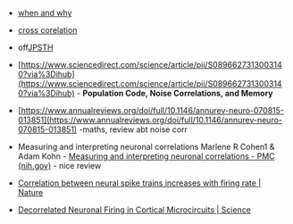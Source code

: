 

- [when and why](https://www.jneurosci.org/content/jneuro/33/45/17921.full.pdf)
    
- [cross corelation](https://www.med.upenn.edu/mulab/crosscorrelation.html)
    
- off[JPSTH](https://www.jstor.org/stable/pdf/1726690.pdf?refreqid=excelsior%3A43b291cf8e93c7cfb17f1946d2919cd7&ab_segments=&origin=&initiator=&acceptTC=1)
    
- [https://www.sciencedirect.com/science/article/pii/S0896627313003140?via%3Dihub](https://www.sciencedirect.com/science/article/pii/S0896627313003140?via%3Dihub) - **Population Code, Noise Correlations, and Memory**
    
- [https://www.annualreviews.org/doi/full/10.1146/annurev-neuro-070815-013851](https://www.annualreviews.org/doi/full/10.1146/annurev-neuro-070815-013851) -maths, review abt noise corr
    
- Measuring and interpreting neuronal correlations Marlene R Cohen1 & Adam Kohn - [Measuring and interpreting neuronal correlations - PMC (nih.gov)](https://www.ncbi.nlm.nih.gov/pmc/articles/PMC3586814/#R6) - nice review
    
- [Correlation between neural spike trains increases with firing rate | Nature](https://www.nature.com/articles/nature06028) 
    
- [Decorrelated Neuronal Firing in Cortical Microcircuits | Science](https://www.science.org/doi/full/10.1126/science.1179867) 